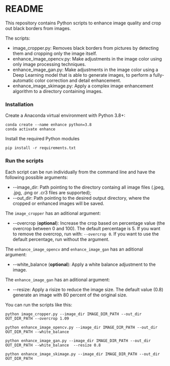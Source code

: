 # README

This repository contains Python scripts to enhance image quality and crop out black borders from images.

The scripts:

-   image_cropper.py: Removes black borders from pictures by detecting them and cropping only the image itself.
-   enhance_image_opencv.py: Make adjustments in the image color using only image processing techniques. 
-   enhance_image_gan.py: Make adjustments in the image color using a Deep Learning model that is able to generate images, to perform a fully-automatic color correction and detail enhancement. 
-   enhance_image_skimage.py: Apply a complex image enhancement algorithm to a directory containing images.

### Installation

Create a Anaconda virtual environment with Python 3.8+:

```shell
conda create --name enhance python=3.8
conda activate enhance
```

Install the required Python modules

```shell
pip install -r requirements.txt
```

### Run the scripts

Each script can be run individually from the command line and have the following possible arguments:

-   --image_dir: Path pointing to the directory containg all image files (.jpeg, .jpg, .png or .cr3 files are supported);
-   --out_dir: Path pointing to the desired output directory, where the cropped or enhanced images will be saved.

The `image_cropper` has an aditional argument:

-   --overcrop (**optional**): Increase the crop based on percentage value (the overcrop between 0 and 100). The default percentage is 5. If you want to remove the overcrop, run with: `--overcrop 0`. If you want to use the default percentage, run without the argument.

The `enhance_image_opencv` and `enhance_image_gan` has an aditional argument:

-   --white_balance (**optional**): Apply a white balance adjustment to the image.

The `enhance_image_gan` has an aditional argument:

-   --resize: Apply a risize to reduce the image size. The default value (0.8) generate an image with 80 percent of the original size.

You can run the scripts like this:

```shell
python image_cropper.py --image_dir IMAGE_DIR_PATH --out_dir OUT_DIR_PATH --overcrop 1.09

python enhance_image_opencv.py --image_dir IMAGE_DIR_PATH --out_dir OUT_DIR_PATH --white_balance

python enhance_image_gan.py --image_dir IMAGE_DIR_PATH --out_dir OUT_DIR_PATH --white_balance  --resize 0.8

python enhance_image_skimage.py --image_dir IMAGE_DIR_PATH --out_dir OUT_DIR_PATH
```
